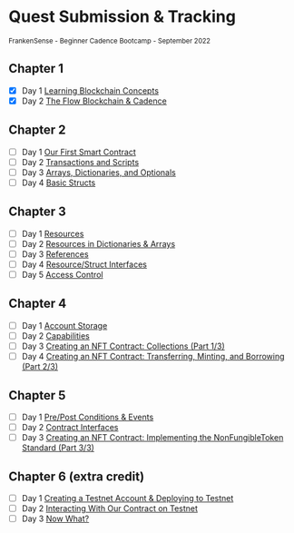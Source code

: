 # Quest Submission & Tracking
<sub>FrankenSense - Beginner Cadence Bootcamp - September 2022</sub>

## Chapter 1
- [X] Day 1 [Learning Blockchain Concepts](https://github.com/itsFrankenSense/quest-submission/blob/main/chapter1.0/day1.md)
- [X] Day 2 [The Flow Blockchain & Cadence](https://github.com/itsFrankenSense/quest-submission/blob/main/chapter1.0/day2.md)

## Chapter 2
- [ ] Day 1 [Our First Smart Contract](https://github.com/itsFrankenSense/quest-submission/blob/main/chapter2.0/day1)
- [ ] Day 2 [Transactions and Scripts](https://github.com/itsFrankenSense/quest-submission/blob/main/chapter2.0/day2)
- [ ] Day 3 [Arrays, Dictionaries, and Optionals](https://github.com/itsFrankenSense/quest-submission/blob/main/chapter2.0/day3)
- [ ] Day 4 [Basic Structs](https://github.com/itsFrankenSense/quest-submission/blob/main/chapter2.0/day4)

## Chapter 3
- [ ] Day 1 [Resources](https://github.com/itsFrankenSense/quest-submission/blob/main/chapter3.0/day1)
- [ ] Day 2 [Resources in Dictionaries & Arrays](https://github.com/itsFrankenSense/quest-submission/blob/main/chapter3.0/day2)
- [ ] Day 3 [References](https://github.com/itsFrankenSense/quest-submission/blob/main/chapter3.0/day3)
- [ ] Day 4 [Resource/Struct Interfaces](https://github.com/itsFrankenSense/quest-submission/blob/main/chapter3.0/day4)
- [ ] Day 5 [Access Control](https://github.com/itsFrankenSense/quest-submission/blob/main/chapter3.0/day5)

## Chapter 4
- [ ] Day 1 [Account Storage](https://github.com/itsFrankenSense/quest-submission/blob/main/chapter4.0/day1)
- [ ] Day 2 [Capabilities](https://github.com/itsFrankenSense/quest-submission/blob/main/chapter4.0/day2)
- [ ] Day 3 [Creating an NFT Contract: Collections (Part 1/3)](https://github.com/itsFrankenSense/quest-submission/blob/main/chapter4.0/day3)
- [ ] Day 4 [Creating an NFT Contract: Transferring, Minting, and Borrowing (Part 2/3)](https://github.com/itsFrankenSense/quest-submission/blob/main/chapter4.0/day4)

## Chapter 5
- [ ] Day 1 [Pre/Post Conditions & Events](https://github.com/itsFrankenSense/quest-submission/blob/main/chapter5.0/day1)
- [ ] Day 2 [Contract Interfaces](https://github.com/itsFrankenSense/quest-submission/blob/main/chapter5.0/day2)
- [ ] Day 3 [Creating an NFT Contract: Implementing the NonFungibleToken Standard (Part 3/3)](https://github.com/itsFrankenSense/quest-submission/blob/main/chapter5.0/day3)

## Chapter 6 (extra credit)
- [ ] Day 1 [Creating a Testnet Account & Deploying to Testnet](https://github.com/itsFrankenSense/quest-submission/blob/main/chapter6.0/day1)
- [ ] Day 2 [Interacting With Our Contract on Testnet](https://github.com/itsFrankenSense/quest-submission/blob/main/chapter6.0/day2)
- [ ] Day 3 [Now What?](https://github.com/itsFrankenSense/quest-submission/blob/main/chapter6.0/day3)
